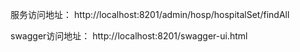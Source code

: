 服务访问地址：
http://localhost:8201/admin/hosp/hospitalSet/findAll

swagger访问地址：
http://localhost:8201/swagger-ui.html